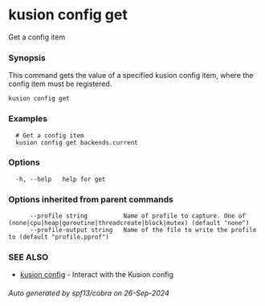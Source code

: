 # kusion config get

Get a config item

### Synopsis

This command gets the value of a specified kusion config item, where the config item must be registered.

```
kusion config get
```

### Examples

```
  # Get a config item
  kusion config get backends.current
```

### Options

```
  -h, --help   help for get
```

### Options inherited from parent commands

```
      --profile string          Name of profile to capture. One of (none|cpu|heap|goroutine|threadcreate|block|mutex) (default "none")
      --profile-output string   Name of the file to write the profile to (default "profile.pprof")
```

### SEE ALSO

* [kusion config](kusion-config.md)	 - Interact with the Kusion config

###### Auto generated by spf13/cobra on 26-Sep-2024
